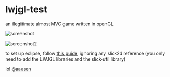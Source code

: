 lwjgl-test
==========

an illegitimate almost MVC game written in openGL.

![screenshot](http://i.imgur.com/JGarOES.png)

![screenshot2](http://i.imgur.com/UkNWkFv.png)

to set up eclipse, follow [this guide](https://github.com/tangmi/environment-setup), ignoring any slick2d reference (you only need to add the LWJGL libraries and the slick-util library)

lol [@aaasen](https://github.com/aaasen/voxel-party/)
